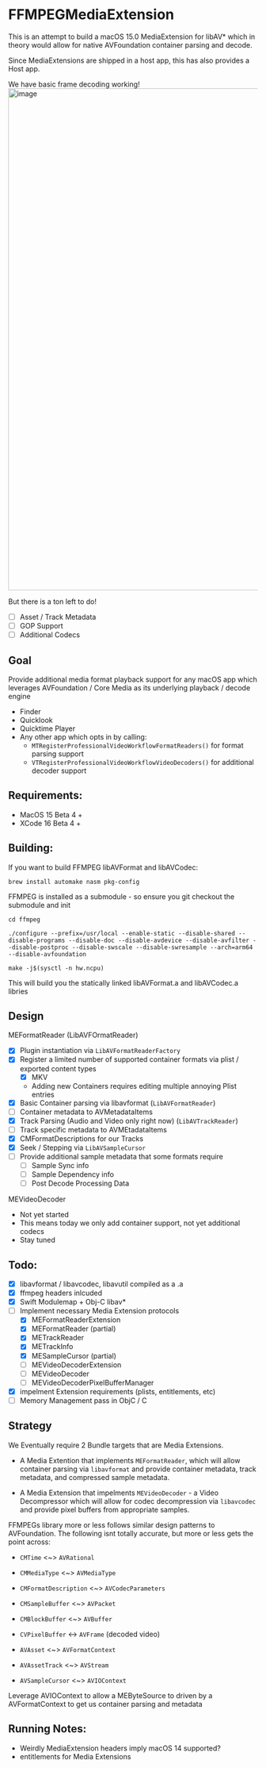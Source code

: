 # FFMPEGMediaExtension

This is an attempt to build a macOS 15.0 MediaExtension for libAV* which in theory would allow for native AVFoundation container parsing and decode.

Since MediaExtensions are shipped in a host app, this has also provides a Host app.

We have basic frame decoding working! 
<img width="1012" alt="image" src="https://github.com/user-attachments/assets/90c76ba3-4fa9-40df-869a-a9c265afb21d">

But there is a ton left to do!
- [ ] Asset / Track Metadata
- [ ] GOP Support
- [ ] Additional Codecs

## Goal

Provide additional media format playback support for any macOS app which leverages AVFoundation / Core Media as its underlying playback / decode engine

* Finder
* Quicklook
* Quicktime Player
* Any other app which opts in by calling:
    * `MTRegisterProfessionalVideoWorkflowFormatReaders()` for format parsing support
    * `VTRegisterProfessionalVideoWorkflowVideoDecoders()` for additional decoder support


## Requirements:

* MacOS 15 Beta 4 + 
* XCode 16 Beta 4 + 

## Building:

If you want to build FFMPEG libAVFormat and libAVCodec:

`brew install automake nasm pkg-config`

FFMPEG is installed as a submodule - so ensure you git checkout the submodule and init

`cd ffmpeg`
```
./configure --prefix=/usr/local --enable-static --disable-shared --disable-programs --disable-doc --disable-avdevice --disable-avfilter --disable-postproc --disable-swscale --disable-swresample --arch=arm64 --disable-avfoundation
```

`make -j$(sysctl -n hw.ncpu)`

This will build you the statically linked libAVFormat.a and libAVCodec.a libries 

## Design

MEFormatReader (LibAVFOrmatReader)
* [x] Plugin instantiation via `LibAVFormatReaderFactory`
* [x] Register a limited number of supported container formats via plist / exported content types
    * [x] MKV
    * Adding new Containers requires editing multiple annoying Plist entries
* [x] Basic Container parsing via libavformat (`LibAVFormatReader`)
* [ ] Container metadata to AVMetadataItems
* [x] Track Parsing (Audio and Video only right now) (`LibAVTrackReader`)
* [ ] Track specific metadata to AVMEtadataItems
* [x] CMFormatDescriptions for our Tracks
* [x] Seek / Stepping via `LibAVSampleCursor`
* [ ] Provide additional sample metadata that some formats require
    * [ ] Sample Sync info
    * [ ] Sample Dependency info
    * [ ] Post Decode Processing Data 

MEVideoDecoder
* Not yet started
* This means today we only add container support, not yet additional codecs
* Stay tuned

## Todo:

* [x] libavformat / libavcodec, libavutil compiled as a .a
* [x] ffmpeg headers inlcuded
* [x] Swift Modulemap + Obj-C libav*
* [ ] Implement necessary Media Extension protocols
    * [x] MEFormatReaderExtension
    * [x] MEFormatReader (partial)
    * [x] METrackReader
    * [x] METrackInfo
    * [x] MESampleCursor (partial)
    * [ ] MEVideoDecoderExtension
    * [ ] MEVideoDecoder
    * [ ] MEVideoDecoderPixelBufferManager
* [x] impelment Extension requirements (plists, entitlements, etc)
* [ ] Memory Management pass in ObjC / C 

## Strategy

We Eventually require 2 Bundle targets that are Media Extensions.

* A Media Extention that implements `MEFormatReader`, which will allow container parsing via `libavformat` and provide container metadata, track metadata, and compressed sample metadata. 

* A Media Extension that impelments `MEVideoDecoder` - a Video Decompressor which will allow for codec decompression via `libavcodec` and provide pixel buffers from appropriate samples. 


FFMPEGs library more or less follows similar design patterns to AVFoundation. The following isnt totally accurate, but more or less gets the point across:

* `CMTime` <~> `AVRational` 
* `CMMediaType` <~> `AVMediaType`
* `CMFormatDescription` <~> `AVCodecParameters`
* `CMSampleBuffer` <~> `AVPacket`
* `CMBlockBuffer` <~> `AVBuffer`
* `CVPixelBuffer` <-> `AVFrame` (decoded video)

* `AVAsset` <~> `AVFormatContext`
* `AVAssetTrack` <~> `AVStream`
* `AVSampleCursor` <~> `AVIOContext` 




Leverage AVIOContext to allow a MEByteSource to driven by a AVFormatContext to get us container parsing and metadata

## Running Notes:

* Weirdly MediaExtension headers imply macOS 14 supported?
* entitlements for Media Extensions
